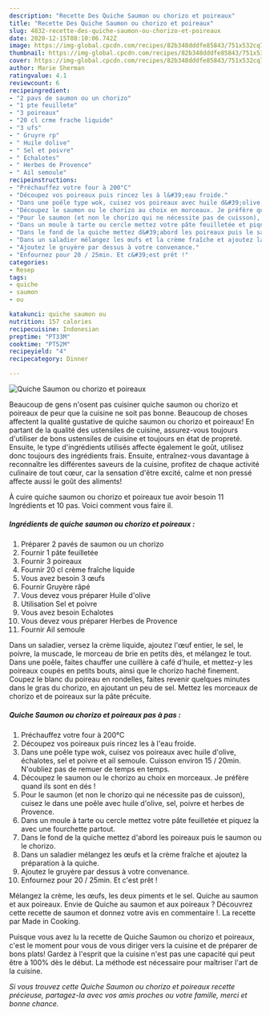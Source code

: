 ```yaml
---
description: "Recette Des Quiche Saumon ou chorizo et poireaux"
title: "Recette Des Quiche Saumon ou chorizo et poireaux"
slug: 4832-recette-des-quiche-saumon-ou-chorizo-et-poireaux
date: 2020-12-15T08:10:06.742Z
image: https://img-global.cpcdn.com/recipes/82b348dddfe85843/751x532cq70/quiche-saumon-ou-chorizo-et-poireaux-photo-principale-de-la-recette.jpg
thumbnail: https://img-global.cpcdn.com/recipes/82b348dddfe85843/751x532cq70/quiche-saumon-ou-chorizo-et-poireaux-photo-principale-de-la-recette.jpg
cover: https://img-global.cpcdn.com/recipes/82b348dddfe85843/751x532cq70/quiche-saumon-ou-chorizo-et-poireaux-photo-principale-de-la-recette.jpg
author: Marie Sherman
ratingvalue: 4.1
reviewcount: 6
recipeingredient:
- "2 pavs de saumon ou un chorizo"
- "1 pte feuillete"
- "3 poireaux"
- "20 cl crme frache liquide"
- "3 ufs"
- " Gruyre rp"
- " Huile dolive"
- " Sel et poivre"
- " Echalotes"
- " Herbes de Provence"
- " Ail semoule"
recipeinstructions:
- "Préchauffez votre four à 200°C"
- "Découpez vos poireaux puis rincez les à l&#39;eau froide."
- "Dans une poêle type wok, cuisez vos poireaux avec huile d&#39;olive, échalotes, sel et poivre et ail semoule. Cuisson environ 15 / 20min. N&#39;oubliez pas de remuer de temps en temps."
- "Découpez le saumon ou le chorizo au choix en morceaux. Je préfère quand ils sont en dés !"
- "Pour le saumon (et non le chorizo qui ne nécessite pas de cuisson), cuisez le dans une poêle avec huile d&#39;olive, sel, poivre et herbes de Provence."
- "Dans un moule à tarte ou cercle mettez votre pâte feuilletée et piquez la avec une fourchette partout."
- "Dans le fond de la quiche mettez d&#39;abord les poireaux puis le saumon ou le chorizo."
- "Dans un saladier mélangez les œufs et la crème fraîche et ajoutez la préparation à la quiche."
- "Ajoutez le gruyère par dessus à votre convenance."
- "Enfournez pour 20 / 25min. Et c&#39;est prêt !"
categories:
- Resep
tags:
- quiche
- saumon
- ou

katakunci: quiche saumon ou 
nutrition: 157 calories
recipecuisine: Indonesian
preptime: "PT33M"
cooktime: "PT52M"
recipeyield: "4"
recipecategory: Dinner

---
```



![Quiche Saumon ou chorizo et poireaux](https://img-global.cpcdn.com/recipes/82b348dddfe85843/751x532cq70/quiche-saumon-ou-chorizo-et-poireaux-photo-principale-de-la-recette.jpg)

Beaucoup de gens n'osent pas cuisiner quiche saumon ou chorizo et poireaux de peur que la cuisine ne soit pas bonne. Beaucoup de choses affectent la qualité gustative de quiche saumon ou chorizo et poireaux! En partant de la qualité des ustensiles de cuisine, assurez-vous toujours d'utiliser de bons ustensiles de cuisine et toujours en état de propreté. Ensuite, le type d'ingrédients utilisés affecte également le goût, utilisez donc toujours des ingrédients frais. Ensuite, entraînez-vous davantage à reconnaître les différentes saveurs de la cuisine, profitez de chaque activité culinaire de tout cœur, car la sensation d'être excité, calme et non pressé affecte aussi le goût des aliments!

<!--inarticleads1-->

À cuire quiche saumon ou chorizo et poireaux tue avoir besoin 11 Ingrédients et 10 pas. Voici comment vous faire il.

##### Ingrédients de quiche saumon ou chorizo et poireaux :

1. Préparer 2 pavés de saumon ou un chorizo
1. Fournir 1 pâte feuilletée
1. Fournir 3 poireaux
1. Fournir 20 cl crème fraîche liquide
1. Vous avez besoin 3 œufs
1. Fournir  Gruyère râpé
1. Vous devez vous préparer  Huile d&#39;olive
1. Utilisation  Sel et poivre
1. Vous avez besoin  Echalotes
1. Vous devez vous préparer  Herbes de Provence
1. Fournir  Ail semoule


Dans un saladier, versez la crème liquide, ajoutez l&#39;œuf entier, le sel, le poivre, la muscade, le morceau de brie en petits dès, et mélangez le tout. Dans une poêle, faites chauffer une cuillère à café d&#39;huile, et mettez-y les poireaux coupés en petits bouts, ainsi que le chorizo haché finement. Coupez le blanc du poireau en rondelles, faites revenir quelques minutes dans le gras du chorizo, en ajoutant un peu de sel. Mettez les morceaux de chorizo et de poireaux sur la pâte précuite. 

<!--inarticleads2-->

##### Quiche Saumon ou chorizo et poireaux pas à pas :

1. Préchauffez votre four à 200°C
1. Découpez vos poireaux puis rincez les à l&#39;eau froide.
1. Dans une poêle type wok, cuisez vos poireaux avec huile d&#39;olive, échalotes, sel et poivre et ail semoule. Cuisson environ 15 / 20min. N&#39;oubliez pas de remuer de temps en temps.
1. Découpez le saumon ou le chorizo au choix en morceaux. Je préfère quand ils sont en dés !
1. Pour le saumon (et non le chorizo qui ne nécessite pas de cuisson), cuisez le dans une poêle avec huile d&#39;olive, sel, poivre et herbes de Provence.
1. Dans un moule à tarte ou cercle mettez votre pâte feuilletée et piquez la avec une fourchette partout.
1. Dans le fond de la quiche mettez d&#39;abord les poireaux puis le saumon ou le chorizo.
1. Dans un saladier mélangez les œufs et la crème fraîche et ajoutez la préparation à la quiche.
1. Ajoutez le gruyère par dessus à votre convenance.
1. Enfournez pour 20 / 25min. Et c&#39;est prêt !


Mélangez la crème, les œufs, les deux piments et le sel. Quiche au saumon et aux poireaux. Envie de Quiche au saumon et aux poireaux ? Découvrez cette recette de saumon et donnez votre avis en commentaire !. La recette par Made in Cooking. 

<!--inarticleads1-->

<p>
Puisque vous avez lu la recette de Quiche Saumon ou chorizo et poireaux, c'est le moment pour vous de vous diriger vers la cuisine et de préparer de bons plats! Gardez à l'esprit que la cuisine n'est pas une capacité qui peut être à 100% dès le début. La méthode est nécessaire pour maîtriser l'art de la cuisine.
</p>

<p>
<i>Si vous trouvez cette Quiche Saumon ou chorizo et poireaux recette précieuse, partagez-la avec vos amis proches ou votre famille, merci et bonne chance.</i>
</p>
